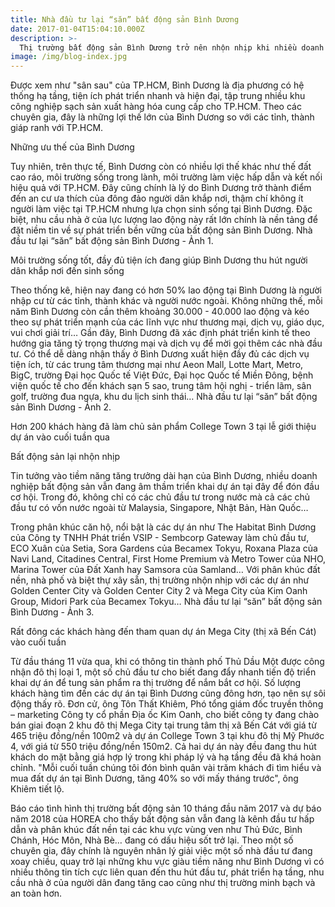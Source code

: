 ```yaml
---
title: Nhà đầu tư lại “săn” bất động sản Bình Dương
date: 2017-01-04T15:04:10.000Z
description: >-
  Thị trường bất động sản Bình Dương trở nên nhộn nhịp khi nhiều doanh nghiệp tung ra dự án mới đáp ứng nhu cầu đầu tư đang tăng trở lại dịp cuối năm.
image: /img/blog-index.jpg
---
```


Được xem như "sân sau" của TP.HCM, Bình Dương là địa phương có hệ thống hạ tầng, tiện ích phát triển nhanh và hiện đại, tập trung nhiều khu công nghiệp sạch sản xuất hàng hóa cung cấp cho TP.HCM. Theo các chuyên gia, đây là những lợi thế lớn của Bình Dương so với các tỉnh, thành giáp ranh với TP.HCM.

Những ưu thế của Bình Dương

Tuy nhiên, trên thực tế, Bình Dương còn có nhiều lợi thế khác như thế đất cao ráo, môi trường sống trong lành, môi trường làm việc hấp dẫn và kết nối hiệu quả với TP.HCM. Đây cũng chính là lý do Bình Dương trở thành điểm đến an cư ưa thích của đông đảo người dân khắp nơi, thậm chí không ít người làm việc tại TP.HCM nhưng lựa chọn sinh sống tại Bình Dương. Đặc biệt, nhu cầu nhà ở của lực lượng lao động này rất lớn chính là nền tảng để đặt niềm tin về sự phát triển bền vững của bất động sản Bình Dương.
Nhà đầu tư lại “săn” bất động sản Bình Dương - Ảnh 1.

Môi trường sống tốt, đầy đủ tiện ích đang giúp Bình Dương thu hút người dân khắp nơi đến sinh sống

Theo thống kê, hiện nay đang có hơn 50% lao động tại Bình Dương là người nhập cư từ các tỉnh, thành khác và người nước ngoài. Không những thế, mỗi năm Bình Dương còn cần thêm khoảng 30.000 - 40.000 lao động và kéo theo sự phát triển mạnh của các lĩnh vực như thương mại, dịch vụ, giáo dục, vui chơi giải trí… Gần đây, Bình Dương đã xác định phát triển kinh tế theo hướng gia tăng tỷ trọng thương mại và dịch vụ để mời gọi thêm các nhà đầu tư. Có thể dễ dàng nhận thấy ở Bình Dương xuất hiện đầy đủ các dịch vụ tiện ích, từ các trung tâm thương mại như Aeon Mall, Lotte Mart, Metro, BigC, trường Đại học Quốc tế Việt Đức, Đại học Quốc tế Miền Đông, bệnh viện quốc tế cho đến khách sạn 5 sao, trung tâm hội nghị - triển lãm, sân golf, trường đua ngựa, khu du lịch sinh thái…
Nhà đầu tư lại “săn” bất động sản Bình Dương - Ảnh 2.

Hơn 200 khách hàng đã làm chủ sản phẩm College Town 3 tại lễ giới thiệu dự án vào cuối tuần qua

Bất động sản lại nhộn nhịp

Tin tưởng vào tiềm năng tăng trưởng dài hạn của Bình Dương, nhiều doanh nghiệp bất động sản vẫn đang âm thầm triển khai dự án tại đây để đón đầu cơ hội. Trong đó, không chỉ có các chủ đầu tư trong nước mà cả các chủ đầu tư có vốn nước ngoài từ Malaysia, Singapore, Nhật Bản, Hàn Quốc…

Trong phân khúc căn hộ, nổi bật là các dự án như The Habitat Bình Dương của Công ty TNHH Phát triển VSIP - Sembcorp Gateway làm chủ đầu tư, ECO Xuân của Setia, Sora Gardens của Becamex Tokyu, Roxana Plaza của Navi Land, Citadines Central, First Home Premium và Metro Tower của NHO, Marina Tower của Đất Xanh hay Samsora của Samland… Với phân khúc đất nền, nhà phố và biệt thự xây sẵn, thị trường nhộn nhịp với các dự án như Golden Center City và Golden Center City 2 và Mega City của Kim Oanh Group, Midori Park của Becamex Tokyu…
Nhà đầu tư lại “săn” bất động sản Bình Dương - Ảnh 3.

Rất đông các khách hàng đến tham quan dự án Mega City (thị xã Bến Cát) vào cuối tuần

Từ đầu tháng 11 vừa qua, khi có thông tin thành phố Thủ Dầu Một được công nhận đô thị loại 1, một số chủ đầu tư cho biết đang đẩy nhanh tiến độ triển khai dự án để tung sản phẩm ra thị trường để nắm bắt cơ hội. Số lượng khách hàng tìm đến các dự án tại Bình Dương cũng đông hơn, tạo nên sự sôi động thấy rõ. Đơn cử, ông Tôn Thất Khiêm, Phó tổng giám đốc truyền thông – marketing Công ty cổ phần Địa ốc Kim Oanh, cho biết công ty đang chào bán giai đoạn 2 khu đô thị Mega City tại trung tâm thị xã Bến Cát với giá từ 465 triệu đồng/nền 100m2 và dự án College Town 3 tại khu đô thị Mỹ Phước 4, với giá từ 550 triệu đồng/nền 150m2. Cả hai dự án này đều đang thu hút khách do mặt bằng giá hợp lý trong khi pháp lý và hạ tầng đều đã khá hoàn chỉnh. "Mỗi cuối tuần chúng tôi đón bình quân vài trăm khách đi tìm hiểu và mua đất dự án tại Bình Dương, tăng 40% so với mấy tháng trước", ông Khiêm tiết lộ.

Báo cáo tình hình thị trường bất động sản 10 tháng đầu năm 2017 và dự báo năm 2018 của HOREA cho thấy bất động sản vẫn đang là kênh đầu tư hấp dẫn và phân khúc đất nền tại các khu vực vùng ven như Thủ Đức, Bình Chánh, Hóc Môn, Nhà Bè… đang có dấu hiệu sốt trở lại. Theo một số chuyên gia, đây chính là nguyên nhân lý giải việc một số nhà đầu tư đang xoay chiều, quay trở lại những khu vực giàu tiềm năng như Bình Dương vì có nhiều thông tin tích cực liên quan đến thu hút đầu tư, phát triển hạ tầng, nhu cầu nhà ở của người dân đang tăng cao cũng như thị trường minh bạch và an toàn hơn.
